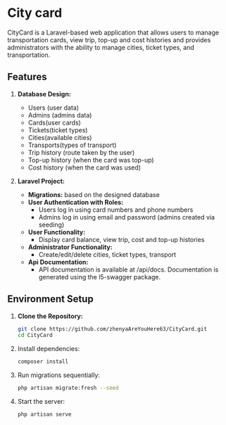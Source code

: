 # City card

CityCard is a Laravel-based web application that allows users to manage transportation cards, view trip, top-up and cost histories 
and provides administrators with the ability to manage cities, ticket types, and transportation.

## Features
1. **Database Design:**
    - Users (user data)
    - Admins (admins data)
    - Cards(user cards)
    - Tickets(ticket types)
    - Cities(available cities)
    - Transports(types of transport)
    - Trip history (route taken by the user)
    - Top-up history (when the card was top-up)
    - Cost history (when the card was used)

2. **Laravel Project:**
    - **Migrations:** based on the designed database
    - **User Authentication with Roles:**
        - Users log in using card numbers and phone numbers
        - Admins log in using email and password (admins created via seeding)
    - **User Functionality:**
        - Display card balance, view trip, cost and top-up histories
    - **Administrator Functionality:**
        - Create/edit/delete cities, ticket types, transport
    - **Api Documentation:**
        - API documentation is available at /api/docs. 
    Documentation is generated using the l5-swagger package.

## Environment Setup
1. **Clone the Repository:**
   ```bash
   git clone https://github.com/zhenyaAreYouHere63/CityCard.git
   cd CityCard
2. Install dependencies:
   ```bash
   composer install
3. Run migrations sequentially:
   ```bash 
   php artisan migrate:fresh --seed 
4. Start the server:
   ```bash 
   php artisan serve
